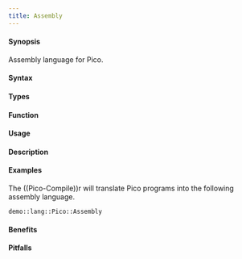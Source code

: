 ```yaml
---
title: Assembly
---
```


#### Synopsis

Assembly language for Pico.

#### Syntax

#### Types

#### Function
       
#### Usage

#### Description

#### Examples

The ((Pico-Compile))r will translate Pico programs into the following assembly language.
```rascal-include
demo::lang::Pico::Assembly
```

                
#### Benefits

#### Pitfalls

